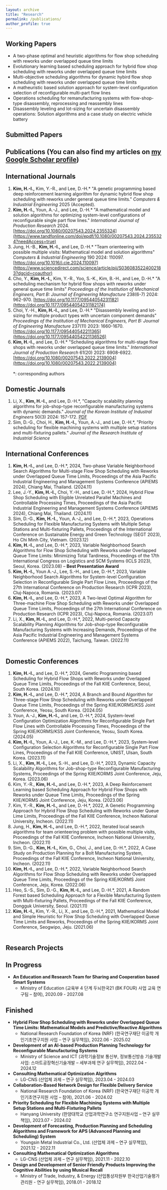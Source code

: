 ```yaml
---
layout: archive
title: "Research"
permalink: /publications/
author_profile: true
---
```

## **Working Papers**
- A two-phase optimal and heuristic algorithms for flow shop scheduling with reworks under overlapped queue time limits
- Evolutionary learning based scheduling approach for hybrid flow shop scheduling with reworks under overlapped queue time limits
- Multi-objective scheduling algorithms for dynamic hybird flow shop scheduling with reworks under overlapped queue time limits
- A matheuristic based solution approach for system-level configuration selection of reconfigurable multi-part flow lines
- Operations scheduling for remanufacturing systems with flow-shop-type disassembly, reprocessing and reassembly lines
- Disassembly leveling and lot-sizing for uncertain disassembly operations: Solution algorithms and a case study on electric vehicle battery

## **Submitted Papers**

  
## **Publications**  (You can also find my articles on [my Google Scholar profile](https://scholar.google.com/citations?user=6ISLA88AAAAJ&hl=en))
## **International Journals**
1. **Kim, H.-I.,** Kim, Y.-R., and Lee, D.-H.\* "A genetic programming based deep reinforcement learning algorithm for dynamic hybrid flow shop scheduling with reworks under general queue time limits." _Computers & Industrial Engineering_ 2025 (Accepted).
1. **Kim, H.-I.,** Youn, A.-J., and Lee, D.-H.\* "A mathematical model and solution algorithms for optimizing system-level configurations of reconfigurable single part flow lines." _International Journal of Production Research_ 2024. [https://doi.org/10.1080/00207543.2024.2355324](https://www.tandfonline.com/doi/epdf/10.1080/00207543.2024.2355324?needAccess=true)
1. Jung, H.-B., **Kim, H.-I.,** and Lee, D.-H.\* "Team orienteering with possible multiple visits: Mathematical model and solution algorithms" _Computers & Industrial Engineering_ 190 2024: 110097. [https://doi.org/10.1016/j.cie.2024.110097](https://www.sciencedirect.com/science/article/pii/S0360835224002183?dgcid=coauthor)
1. Cho, Y., **Kim, H.-I.,** Kim, Y.-R., Yoo, S.-K., Kim, B.-H., and Lee, D.-H.\* "A scheduling mechanism for hybrid flow shops with reworks under general queue time limits" _Proceedings of the Institution of Mechanical Engineers, Part B: Journal of Engineering Manufacture_ 238(6-7) 2024: 962-970. [https://doi.org/10.1177/09544054231182](https://doi.org/10.1177/09544054231182174)
1. Choi, Y.-H., **Kim, H.-I.,** and Lee, D.-H.\* "Disassembly leveling and lot-sizing for multiple product types with uncertain component demands" _Proceedings of the Institution of Mechanical Engineers, Part B: Journal of Engineering Manufacture_ 237(11) 2023: 1660-1670. [https://doi.org/10.1177/095440542211365](https://doi.org/10.1177/09544054221136526)
1. **Kim, H.-I.,** and Lee, D.-H.\* "Scheduling algorithms for multi-stage flow shops with reworks under overlapped queue time limits." _International Journal of Production Research_ 61(20) 2023: 6908-6922. [https://doi.org/10.1080/00207543.2022.2139004](https://doi.org/10.1080/00207543.2022.2139004)<br /><br />
*: corresponding authors

## **Domestic Journals**
1. Li, X., **Kim, H.-I.,** and Lee, D.-H.\*, "Capacity scalability planning algorithms for job-shop-type reconfigurable manufacturing systems with dynamic demands." _Journal of the Korean Institute of Industral Engineers_ 50(3) 2024: 157-172. [PDF](https://jkiie.org/xml/40903/40903.pdf)
1. Sim, D.-G., Choi, H., **Kim, H.-I.,** Youn, A.-J., and Lee, D.-H.\*, "Priority scheduling for flexible machining systems with multiple setup stations and multi-fixturing pallets." _Journal of the Research Institute of Industrial Science_

## **International Conferences**
1. **Kim, H.-I.,** and Lee, D.-H.\*, 2024, Two-phase Variable Neighborhood Search Algorithms for Multi-stage Flow Shop Scheduling with Reworks under Overlapped Queue Time Limits, Proceedings of the Asia Pacific Industrial Engineering and Management Systems Conference (APIEMS 2024), Chiang Mai, Thailand. (2024.11)
1. Lee, J.-Y., **Kim, H.-I.,** Choi, Y.-H., and Lee, D.-H.\*, 2024, Hybrid Flow Shop Scheduling with Eligible Unrelated Parallel Machines and Controllable Processing Times, Proceedings of the Asia Pacific Industrial Engineering and Management Systems Conference (APIEMS 2024), Chiang Mai, Thailand. (2024.11)
1. Sim, D.-G., **Kim, H.-I.,** Youn, A.-J,, and Lee, D.-H.\*, 2023, Operations Scheduling for Flexible Manufacturing Systems with Multiple Setup Stations and Multi-fixturing Pallets, Proceedings of the International Conference on Sustainable Energy and Green Technology (SEGT 2023), Ho Chi Minh City, Vietnam. (2023.12)
1. **Kim, H.-I.,** and Lee, D.-H.\*, 2023, Variable Neighborhood Search Algorithms for Flow Shop Scheduling with Reworks under Overlapped Queue Time Limits: Minimizing Total Tardiness, Proceedings of the 17th International Congress on Logistics and SCM Systems (ICLS 2023), Seoul, Korea. (2023.08) – **Best Presentation Award**
1. **Kim, H.-I.,** Youn A.-J., Lee, S.-H., and Lee, D.-H.\*, 2023, Variable Neighborhood Search Algorithms for System-level Configuration Selection in Reconfigurable Single Part Flow Lines, Proceedings of the 27th International Conference on Production Research (ICPR 2023), Cluj-Napoca, Romania. (2023.07)
1. **Kim, H.-I.,** and Lee, D.-H.\*, 2023, A Two-level Optimal Algorithm for Three-machine Flow Shop Scheduling with Reworks under Overlapped Queue Time Limits, Proceedings of the 27th International Conference on Production Research (ICPR 2023), Cluj-Napoca, Romania. (2023.07)
1. Li, X., **Kim, H.-I.,** and Lee, D.-H.\*, 2022, Multi-period Capacity Scalability Planning Algorithms for Job-shop-type Reconfigurable Manufacturing Systems with Increasing Demands, Proceedings of the Asia Pacific Industrial Engineering and Management Systems Conference (APIEMS 2022), Taichung, Taiwan. (2022.11)<br /><br />

## **Domestic Conferences**
1. **Kim, H.-I.,** and Lee, D.-H.\*, 2024, Genetic Programming based Scheduling for Hybrid Flow Shops with Reworks under Overlapped Queue Time Limits, Proceedings of the Fall KIIE Conference, Seoul, South Korea. (2024.10)
1. **Kim, H.-I.,** and Lee, D.-H.\*, 2024, A Branch and Bound Algorithm for Three-stage Flow Shop Scheduling with Reworks under Overlapped Queue Time Limits, Proceedings of the Spring KIIE/KORMS/KSS Joint Conference, Yeosu, South Korea. (2024.05)
1. Youn, A.-J., **Kim, H.-I.,** and Lee, D.-H.\*, 2024, System-level Configuration Optimization Algorithms for Reconfigurable Single Part Flow Lines with Controllable Processing Times, Proceedings of the Spring KIIE/KORMS/KSS Joint Conference, Yeosu, South Korea. (2024.05)
1. **Kim, H.-I.,** Youn, A.-J., Lee, K.-M., and Lee, D.-H.\*, 2023, System-level Configuration Selection Algorithms for Reconfigurable Single Part Flow Lines, Proceedings of the Fall KIIE Conference, UNIST, Ulsan, South Korea. (2023.11)
1. Li, X., **Kim, H.-I.,** Lee, S.-H., and Lee, D.-H.\*, 2023, Dynamic Capacity Scalability Algorithms for Job-shop-type Reconfigurable Manufacturing Systems, Proceedings of the Spring KIIE/KORMS Joint Conference, Jeju, Korea. (2023.06)
1. Kim, Y.-R., **Kim, H.-I.,** and Lee, D.-H.\*, 2023, A Deep Reinforcement Learning based Scheduling Approach for Hybrid Flow Shops with Reworks under Queue Time Limits, Proceedings of the Spring KIIE/KORMS Joint Conference, Jeju, Korea. (2023.06)
1. Kim, Y.-R., **Kim, H.-I.,** and Lee, D.-H.\*, 2022, A Genetic Programming Approach for Hybrid Flow Shop Scheduling with Reworks under Queue Lime Limits, Proceedings of the Fall KIIE Conference, Incheon National University, Incheon. (2022.11)
1. Jung, H., **Kim, H.-I.,** and Lee, D.-H.\*, 2022, Iterated local search algorithms for team orienteering problem with possible multiple visits, Proceedings of the Fall KIIE Conference, Incheon National University, Incheon. (2022.11)
1. Sim, D.-G., **Kim, H.-I.,** Kim, G., Choi, J., and Lee, D.-H.\*, 2022, A Case Study on Production Planning for a Bolt Manufacturing System, Proceedings of the Fall KIIE Conference, Incheon National University, Incheon. (2022.11)
1. **Kim, H.-I.,** and Lee, D.-H.\*, 2022, Variable Neighborhood Search Algorithms for Flow Shop Scheduling with Reworks under Overlapped Queue Time Limits, Proceedings of the Spring KIIE/KORMS Joint Conference, Jeju, Korea. (2022.06)
1. Heo, S.-S., Sim, D.-G., **Kim, H.-I.,** and Lee, D.-H.\*, 2021, A Random Forest based Scheduling Approach for a Flexible Manufacturing System with Multi-fixturing Pallets, Proceedings of the Fall KIIE Conference, Dongguk University, Seoul. (2021.11)
1. **Kim, H.-I.,** Kim, Y.-R., Li, X., and Lee, D.-H.\*, 2021, Mathematical Model and Simple Heuristic for Flow Shop Scheduling with Overlapped Queue Time Limits and Reworks, Proceedings of the Spring KIIE/KORMS Joint Conference, Seogwipo, Jeju. (2021.06)<br /><br />

## **Research Projects**
## **In Progress**
- **An Education and Research Team for Sharing and Cooperation based Smart Systems**
  - Ministry of Education (교육부 4 단계 두뇌한국21 (BK FOUR) 사업 교육 연구팀 – 참여), 2020.09 - 2027.08

## **Finished**
- **Hybrid Flow Shop Scheduling with Reworks under Overlapped Queue Time Limits: Mathematical Models and Predictive/Reactive Algorithms**
  - National Research Foundation of Korea (NRF) (한국연구재단 이공학 개인기초연구지원 사업 – 연구 실무책임), 2022.06 - 2025.02
- **Development of an AI-based Production Planning Technology for Reconfigurable Manufacturing Systems**
  - Ministry of Science and ICT (과학기술정보 통신부, 정보통신방송 기술개발사업: 스마트공장혁신기술개발  – 세부과제 연구 실무책임), 2022.04 - 2024.12
- **Consulting Mathematical Optimization Algrithms**
  - LG-CNS (산업체 과제 – 연구 실무책임), 2023.04 - 2024.03
- **Collaboration-Based Network Design for Flexible Delivery Service**
  - National Research Foundation of Korea (NRF) (한국연구재단 이공학 개인기초연구지원 사업 – 참여), 2021.06 - 2024.02
- **Priority Scheduling for Flexible Machining Systems with Multiple Setup Stations and Multi-Fixturing Pallets**
  - Hanyang University (한양대학교 산업과학연구소 연구지원사업 – 연구 실무책임), 2023.07 - 2024.02
- **Development of Forecasting, Production Planning and Scheduling Algorithms and Framework for APS (Advanced Planning and Scheduling) System**
  - Youngsin Metal Industrial Co., Ltd. (산업체 과제 – 연구 실무책임), 2021.12 - 2022.11
- **Consulting Mathematical Optimization Algorithms**
  - LG-CNS (산업체 과제 – 연구 실무책임), 2021.11 - 2022.10
- **Design and Development of Senior Friendly Products Improving the Cognitive Abilities by using Musical Recall**
  - Ministry of Trade, Industry, & Energy (산업통상자원부 한국산업기술평가관리원 - 연구 실무책임), 2018.01 - 2018.12
